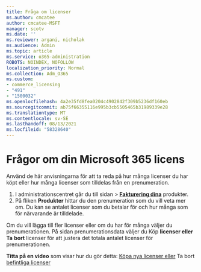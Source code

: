 ```yaml
---
title: Fråga om licenser
ms.author: cmcatee
author: cmcatee-MSFT
manager: scotv
ms.date: ''
ms.reviewer: argani, nicholak
ms.audience: Admin
ms.topic: article
ms.service: o365-administration
ROBOTS: NOINDEX, NOFOLLOW
localization_priority: Normal
ms.collection: Adm_O365
ms.custom:
- commerce_licensing
- "491"
- "1500032"
ms.openlocfilehash: 4a2e35fd8fea0204c4902842f309b5236df160eb
ms.sourcegitcommit: ab75f66355116e995b3cb5505465b31989339e28
ms.translationtype: MT
ms.contentlocale: sv-SE
ms.lasthandoff: 08/13/2021
ms.locfileid: "58328640"
---
```

# <a name="questions-about-your-microsoft-365-license"></a>Frågor om din Microsoft 365 licens

Använd de här anvisningarna för att ta reda på hur många licenser du har köpt eller hur många licenser som tilldelas från en prenumeration.
  
1. I administrationscentret går du  till sidan \> **[Fakturering dina](https://go.microsoft.com/fwlink/p/?linkid=842054)** produkter.
2. På fliken **Produkter** hittar du den prenumeration som du vill veta mer om. Du kan se antalet licenser som du betalar för och hur många som för närvarande är tilldelade.

Om du vill lägga till fler licenser eller om du har för många väljer du prenumerationen. På sidan prenumerationsdata väljer du Köp **licenser eller Ta** **bort** licenser för att justera det totala antalet licenser för prenumerationen.

**Titta på en video** som visar hur du gör detta: [Köpa nya licenser eller](https://go.microsoft.com/fwlink/p/?linkid=2154857) Ta bort [befintliga licenser](https://go.microsoft.com/fwlink/p/?linkid=2154938)